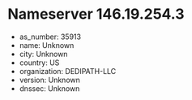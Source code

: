 # Nameserver 146.19.254.3

* as_number: 35913
* name: Unknown
* city: Unknown
* country: US
* organization: DEDIPATH-LLC
* version: Unknown
* dnssec: Unknown
